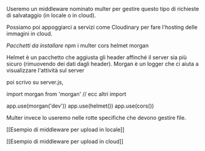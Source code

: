 Useremo un middleware nominato multer per gestire questo tipo di richieste di salvataggio (in locale o in cloud).

Possiamo poi appoggiarci a servizi come Cloudinary per fare l'hosting delle immagini in cloud.

*Pacchetti da installare*
npm i multer cors helmet morgan

Helmet è un pacchetto che aggiusta gli header affinché il server sia più sicuro (rimuovendo dei dati dagli header).
Morgan è un logger che ci aiuta a visualizzare l'attività sul server

poi scrivo su server.js, 

import morgan from 'morgan'
// ecc altri import

app.use(morgan('dev'))
app.use(helmet())
app.use(cors())

Multer invece lo useremo nelle rotte specifiche che devono gestire file.

[[Esempio di middleware per upload in locale]]

[[Esempio di middleware per upload in cloud]]

